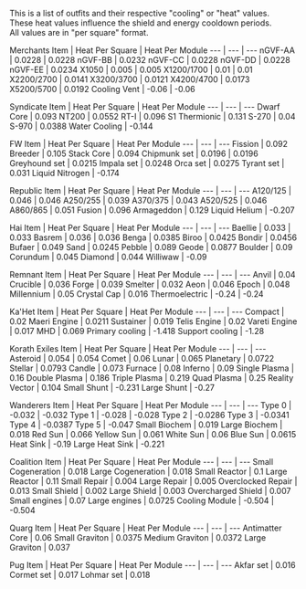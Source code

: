 This is a list of outfits and their respective "cooling" or "heat" values.   
These heat values influence the shield and energy cooldown periods.   
All values are in "per square" format.   


Merchants
Item | Heat Per Square | Heat Per Module
--- | --- | ---
nGVF-AA | 0.0228 | 0.0228
nGVF-BB | 0.0232
nGVF-CC | 0.0228
nGVF-DD | 0.0228
nGVF-EE | 0.0234
X1050 | 0.005 | 0.005
X1200/1700 | 0.01 | 0.01
X2200/2700 | 0.0141
X3200/3700 | 0.0121
X4200/4700 | 0.0173
X5200/5700 | 0.0192
Cooling Vent | -0.06 | -0.06

Syndicate
Item | Heat Per Square | Heat Per Module
--- | --- | ---
Dwarf Core | 0.093
NT200 | 0.0552
RT-I | 0.096
S1 Thermionic | 0.131
S-270 | 0.04
S-970 | 0.0388
Water Cooling | -0.144

FW
Item | Heat Per Square | Heat Per Module
--- | --- | ---
Fission | 0.092
Breeder | 0.105
Stack Core | 0.094
Chipmunk set | 0.0196 | 0.0196
Greyhound set | 0.0215
Impala set | 0.0248
Orca set | 0.0275
Tyrant set | 0.031
Liquid Nitrogen | -0.174

Republic
Item | Heat Per Square | Heat Per Module
--- | --- | ---
A120/125 | 0.046 | 0.046
A250/255 | 0.039
A370/375 | 0.043
A520/525 | 0.046
A860/865 | 0.051
Fusion | 0.096
Armageddon | 0.129
Liquid Helium | -0.207

Hai
Item | Heat Per Square | Heat Per Module
--- | --- | ---
Baellie | 0.033 | 0.033
Basrem | 0.036 | 0.036
Benga | 0.0385
Biroo | 0.0425
Bondir | 0.0456
Bufaer | 0.049
Sand | 0.0245
Pebble | 0.089
Geode | 0.0877
Boulder | 0.09
Corundum | 0.045
Diamond | 0.044
Williwaw | -0.09

Remnant
Item | Heat Per Square | Heat Per Module
--- | --- | ---
Anvil | 0.04
Crucible | 0.036
Forge | 0.039
Smelter | 0.032
Aeon | 0.046
Epoch | 0.048
Millennium | 0.05
Crystal Cap | 0.016
Thermoelectric | -0.24 | -0.24

Ka'Het
Item | Heat Per Square | Heat Per Module
--- | --- | ---
Compact | 0.02
Maeri Engine | 0.0211
Sustainer | 0.019
Telis Engine | 0.02
Vareti Engine | 0.017
MHD | 0.069
Primary cooling | -1.418
Support cooling | -1.28

Korath Exiles
Item | Heat Per Square | Heat Per Module
--- | --- | ---
Asteroid | 0.054 | 0.054
Comet | 0.06
Lunar | 0.065
Planetary | 0.0722
Stellar | 0.0793
Candle | 0.073
Furnace | 0.08
Inferno | 0.09
Single Plasma | 0.16
Double Plasma | 0.186
Triple Plasma | 0.219
Quad Plasma | 0.25
Reality Vector | 0.104
Small Shunt | -0.231
Large Shunt | -0.27

Wanderers
Item | Heat Per Square | Heat Per Module
--- | --- | ---
Type 0 | -0.032 | -0.032
Type 1 | -0.028 | -0.028
Type 2 | -0.0286
Type 3 | -0.0341
Type 4 | -0.0387
Type 5 | -0.047
Small Biochem | 0.019
Large Biochem | 0.018
Red Sun | 0.066
Yellow Sun | 0.061
White Sun | 0.06
Blue Sun | 0.0615
Heat Sink | -0.19
Large Heat Sink | -0.221

Coalition
Item | Heat Per Square | Heat Per Module
--- | --- | ---
Small Cogeneration | 0.018
Large Cogeneration | 0.018
Small Reactor | 0.1
Large Reactor | 0.11
Small Repair | 0.004
Large Repair | 0.005
Overclocked Repair | 0.013
Small Shield | 0.002
Large Shield | 0.003
Overcharged Shield | 0.007
Small engines | 0.07
Large engines | 0.0725
Cooling Module | -0.504 | -0.504

Quarg
Item | Heat Per Square | Heat Per Module
--- | --- | ---
Antimatter Core | 0.06
Small Graviton | 0.0375
Medium Graviton | 0.0372
Large Graviton | 0.037

Pug
Item | Heat Per Square | Heat Per Module
--- | --- | ---
Akfar set | 0.016
Cormet set | 0.017
Lohmar set | 0.018
